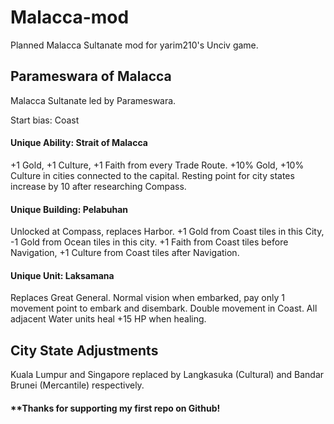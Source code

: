 # Malacca-mod
Planned Malacca Sultanate mod for yarim210's Unciv game.

## Parameswara of Malacca
Malacca Sultanate led by Parameswara.

Start bias: Coast

#### Unique Ability: Strait of Malacca
+1 Gold, +1 Culture, +1 Faith from every Trade Route. +10% Gold, +10% Culture in cities connected to the capital. Resting point for city states increase by 10 after researching Compass.

#### Unique Building: Pelabuhan
Unlocked at Compass, replaces Harbor. +1 Gold from Coast tiles in this City, -1 Gold from Ocean tiles in this city. +1 Faith from Coast tiles before Navigation, +1 Culture from Coast tiles after Navigation.

#### Unique Unit: Laksamana
Replaces Great General. Normal vision when embarked, pay only 1 movement point to embark and disembark. Double movement in Coast. All adjacent Water units heal +15 HP when healing.

## City State Adjustments
Kuala Lumpur and Singapore replaced by Langkasuka (Cultural) and Bandar Brunei (Mercantile) respectively.

#### **Thanks for supporting my first repo on Github! 